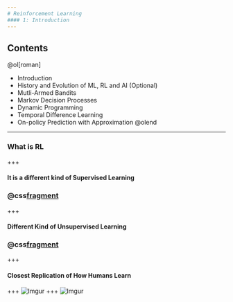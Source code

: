 ```yaml
---
# Reinforcement Learning
#### 1: Introduction
---
```

## Contents
@ol[roman]
- Introduction
- History and Evolution of ML, RL and AI (Optional)
- Mutli-Armed Bandits
- Markov Decision Processes
- Dynamic Programming
- Temporal Difference Learning
- On-policy Prediction with Approximation
@olend
---
### What is RL
+++
#### It is a different kind of Supervised Learning
### @css[fragment](Wrong)
+++
#### Different Kind of Unsupervised Learning
### @css[fragment](Wrong)
+++
#### Closest Replication of How Humans Learn
+++
![Imgur](https://i.imgur.com/20uv4Rw.png)
+++
![Imgur](https://i.imgur.com/QkNeE6C.jpg)
